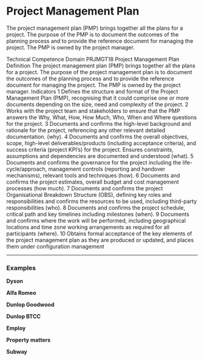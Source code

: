 # Project Management Plan 	
The project management plan (PMP) brings together all the plans for a project. The purpose of the PMP is to document the outcomes of the planning process and to provide the reference document for managing the project. The PMP is owned by the project manager. 

Technical Competence Domain
PRJMGT18 Project Management Plan
Definition
The project management plan (PMP) brings together all the plans for a project. The purpose of the project management plan is to document the outcomes of the planning
process and to provide the reference document for managing the project. The PMP is owned by the project manager.
Indicators
1
Defines the structure and format of the Project Management Plan (PMP), recognising that it could comprise one or more documents depending on the size, need and
complexity of the project.
2 Works with the project team and stakeholders to ensure that the PMP answers the Why, What, How, How Much, Who, When and Where questions for the project.
3 Documents and confirms the high-level background and rationale for the project, referencing any other relevant detailed documentation. (why).
4
Documents and confirms the overall objectives, scope, high-level deliverables/products (including acceptance criteria), and success criteria (project KPI’s) for the project.
Ensures constraints, assumptions and dependencies are documented and understood (what).
5
Documents and confirms the governance for the project including the life-cycle/approach, management controls (reporting and handover mechanisms), relevant tools
and techniques (how).
6 Documents and confirms the project estimates, overall budget and cost management processes (how much).
7
Documents and confirms the project Organisational Breakdown Structure (OBS), defining key roles and responsibilities and confirms the resources to be used, including
third-party responsibilities (who).
8 Documents and confirms the project schedule, critical path and key timelines including milestones (when).
9 Documents and confirms where the work will be performed, including geographical locations and time zone working arrangements as required for all participants (where).
10 Obtains formal acceptance of the key elements of the project management plan as they are produced or updated, and places them under configuration management

<hr>

### Examples


**Dyson**


**Alfa Romeo**


**Dunlop Goodwood**


**Dunlop BTCC**


**Employ**


**Property matters**


**Subway**

